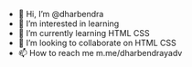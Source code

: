 - 👋 Hi, I’m @dharbendra
- 👀 I’m interested in learning
- 🌱 I’m currently learning HTML CSS
- 💞️ I’m looking to collaborate on HTML CSS
- 📫 How to reach me m.me/dharbendrayadv


<!---
dharbendra/dharbendra is a ✨ special ✨ repository because its `README.md` (this file) appears on your GitHub profile.
You can click the Preview link to take a look at your changes.
--->
